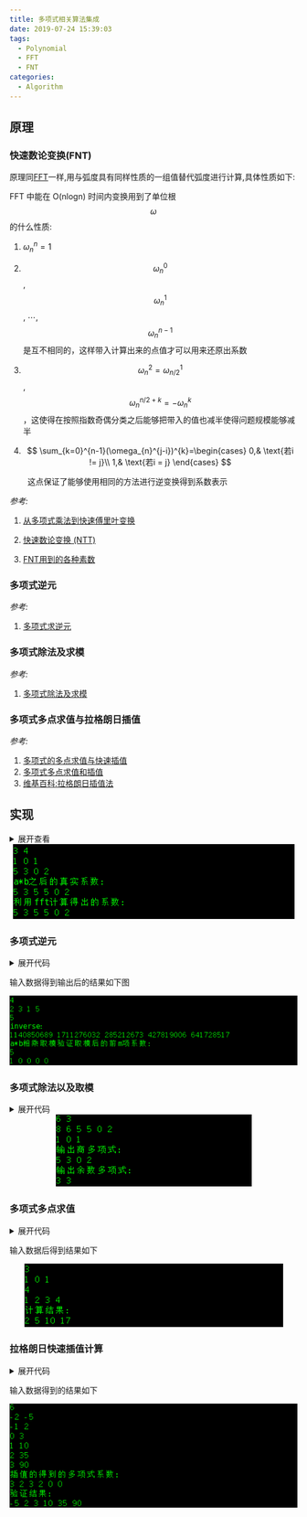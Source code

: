 ```yaml
---
title: 多项式相关算法集成
date: 2019-07-24 15:39:03
tags:
  - Polynomial
  - FFT
  - FNT
categories:
  - Algorithm
---
```


## 原理

### 快速数论变换(FNT)

原理同[FFT](https://brooksj.com/2019/07/18/%E5%BF%AB%E9%80%9F%E5%82%85%E9%87%8C%E5%8F%B6%E5%8F%98%E6%8D%A2%E5%8E%9F%E7%90%86%E5%8F%8A%E5%85%B6%E5%AE%9E%E7%8E%B0/)一样,用与弧度具有同样性质的一组值替代弧度进行计算,具体性质如下:

FFT 中能在 O(nlog⁡n) 时间内变换用到了单位根 $$\omega$$ 的什么性质:

1. $\omega_n^n = 1$

2. $$\omega_{n}^{0}$$, $$\omega_{n}^{1}$$, ⋯, $$\omega_{n}^{n-1}$$是互不相同的，这样带入计算出来的点值才可以用来还原出系数

3. $$\omega_{n}^{2}=\omega_{n/2}^{1}$$, $$\omega_{n}^{n/2+k}=-\omega_{n}^{k}$$，这使得在按照指数奇偶分类之后能够把带入的值也减半使得问题规模能够减半

4. $$
   \sum_{k=0}^{n-1}(\omega_{n}^{j-i})^{k}=\begin{cases}
   0,& \text{若i != j}\\
   1,& \text{若i = j}
   \end{cases}
   $$






&nbsp;&nbsp;&nbsp;&nbsp;&nbsp;&nbsp;&nbsp;&nbsp;这点保证了能够使用相同的方法进行逆变换得到系数表示

*参考:*

1. [从多项式乘法到快速傅里叶变换](http://blog.miskcoo.com/2015/04/polynomial-multiplication-and-fast-fourier-transform#i-13)

2. [快速数论变换 (NTT)](https://riteme.site/blog/2016-8-22/ntt.html)

3. [FNT用到的各种素数](http://blog.miskcoo.com/2014/07/fft-prime-table)

### 多项式逆元

*参考:*

1. [多项式求逆元](http://blog.miskcoo.com/2015/05/polynomial-inverse)

### 多项式除法及求模

*参考:*

1. [多项式除法及求模](http://blog.miskcoo.com/2015/05/polynomial-division)

### 多项式多点求值与拉格朗日插值

*参考:*

1. [多项式的多点求值与快速插值](http://blog.miskcoo.com/2015/05/polynomial-multipoint-eval-and-interpolation)
2. [多项式多点求值和插值](https://www.cnblogs.com/zzqsblog/p/7923192.html)
3. [维基百科:拉格朗日插值法](https://zh.wikipedia.org/wiki/%E6%8B%89%E6%A0%BC%E6%9C%97%E6%97%A5%E6%8F%92%E5%80%BC%E6%B3%95)

## 实现

<details>
<summary>展开查看</summary>
```c++
/*
 * 多项式相关算法模板集合
 */
#include <bits/stdc++.h>
using namespace std;
typedef long long ll;

// 2281701377是一个原根为3的指数,平方刚好不会爆long long
// 另外一个常用的998244353 = 119ll * (1 << 23) + 1
// 1004535809=479⋅221+1 加起来刚好不会爆 int 也不错
const ll mod_v = 17ll * (1 << 27) + 1;  
const int MAXL = 18, N = 1 << MAXL, M = 1 << MAXL;  // MAXL最大取mov_v的2次幂

struct polynomial {
​    ll coef[N]; // size设为多项式系数个数的两倍
​    ll a[N], b[N], d[N], r[N];
​    ll xcoor[N], ycoor[N], v[N], mcoef[N];  // size设为点个数的两倍
​    vector<vector<ll> > poly_divisor;
​     
​    static ll mod_pow(ll x,ll n,ll m) {
​        ll ans = 1;
​        while(n > 0){
​    	    if(n & 1)
​    	        ans = ans*x%m;
​    	    x = x*x%m;
​    	    n >>= 1;
​        }
​        return ans;
​    }
​     
​    struct FastNumberTheoreticTransform  {
​        ll omega[N], omegaInverse[N];
​        int range;
​    
​        // 初始化频率
​        void init (const int& n) {
​    	    range = n;
​        	ll base = mod_pow(3, (mod_v - 1) / n, mod_v);
​        	ll inv_base = mod_pow(base, mod_v - 2, mod_v);
​        	omega[0] = omegaInverse[0] = 1;
​        	for (int i = 1; i < n; ++i) {
​        	    omega[i] = omega[i - 1] * base % mod_v;
​        	    omegaInverse[i] = omegaInverse[i - 1] * inv_base % mod_v;
​        	}
​        }
​        
​        // Cooley-Tukey算法:O(n*logn)
​        void transform (ll *a, const ll *omega, const int &n) {
​        	for (int i = 0, j = 0; i < n; ++i) {
​        		    if (i > j) std::swap (a[i], a[j]);
​            		for(int l = n >> 1; ( j ^= l ) < l; l >>= 1);
​            }
​        
        	for (int l = 2; l <= n; l <<= 1) {
        	    int m = l / 2;
        	    for (ll *p = a; p != a + n; p += l) {
        	        for (int i = 0; i < m; ++i) {
        	            ll t = omega[range / l * i] * p[m + i] % mod_v;
        	            p[m + i] = (p[i] - t + mod_v) % mod_v;
        	            p[i] = (p[i] + t) % mod_v;
        	        }
        	    }
        	}
        }
        
        // 时域转频域
        void dft (ll *a, const int& n) {
    	    transform(a, omega, n);
        }
    
        // 频域转时域
        void idft (ll *a, const int& n) {
    	    transform(a, omegaInverse, n);
    	    for (int i = 0; i < n; ++i) a[i] = a[i] * mod_pow(n, mod_v - 2, mod_v) % mod_v;
        }
    } fnt ;
    
    // 与模比较转换值
    ll mod_trans(ll v) {
        return abs(v) <= mod_v / 2 ? v : (v < 0 ? v + mod_v : v - mod_v);
    }
    
    // 二分求\prod{x-xi}的所有二分子多项式的系数
    void binary_subpoly(int l, int r, int idx) {
        if (l == r - 1) {
    	    poly_divisor[idx].push_back(-xcoor[l]);
    	    poly_divisor[idx].push_back(1);        
        } else {
        	int lidx = (idx << 1) + 1, ridx = lidx + 1;
        	binary_subpoly(l, (l + r) / 2, lidx);
        	binary_subpoly((l + r) / 2, r, ridx);
        	int t = poly_divisor[lidx].size() + poly_divisor[ridx].size() - 1;
        	int p = 1;
        	while(p < t) p <<= 1;
        	copy(poly_divisor[lidx].begin(), poly_divisor[lidx].end(), a);
        	fill(a + poly_divisor[lidx].size(), a + p, 0);
        	copy(poly_divisor[ridx].begin(), poly_divisor[ridx].end(), b);
        	fill(b + poly_divisor[ridx].size(), b + p, 0);
        	fnt.dft(a, p);
        	fnt.dft(b, p);
        	for (int i = 0; i < p; i++)  a[i] *= b[i]; 
        	fnt.idft(a, p);
        	for (int i = 0; i < t; i++) poly_divisor[idx].push_back(mod_trans(a[i]));
        }
    }
    
    // 模x^deg,a为要求逆元的多项式系数,结果存放在b[0~deg]中
    // T(deg) = T(deg/2) + deg*log(deg)，复杂度O(deg*log(deg))
    void polynomial_inverse(int deg, ll* a, ll* b, ll* tmp) {
    	if(deg == 1) {
    		b[0] = mod_pow(a[0], mod_v - 2, mod_v);
    	} else {
    		polynomial_inverse((deg + 1) >> 1, a, b, tmp);
    		int p = 1;
    		while(p < (deg << 1) - 1) p <<= 1;
    		copy(a, a + deg, tmp);
    		fill(tmp + deg, tmp + p, 0);
    	    fill(b + ((deg + 1) >> 1), b + p, 0);
    	    //fnt.init(p);
    	    fnt.dft(tmp, p);
    	    fnt.dft(b, p);
    		for(int i = 0; i != p; ++i) {
    			b[i] = (2 - tmp[i] * b[i] % mod_v) * b[i] % mod_v;
    			if(b[i] < 0) b[i] += mod_v;
    		}
    	    fnt.idft(b, p);
    		fill(b + deg, b + p, 0);
    	}
    }
    
    // A = D*B + R,A为n项n-1次幂,B为m项m-1次幂,D为n-m+1项n-m次幂,R为m-1项m-2次幂
    // 要求a,b中系数以低次到多次顺序排列
    // n >= m，复杂度O(n*logn)；n < m，复杂度O(n)
    int polynomial_division(int n, int m, ll *A, ll *B, ll *D, ll *R) {
        if (n < m) {
    	    copy(A, A + n, R);
    	    return n;
        } else {
    	    static ll A0[N], B0[N], tmp[N]; //数组太大会爆栈,添加到全局区
    
    	    int p = 1, t = n - m + 1;
    	    while(p < (t << 1) - 1) p <<= 1;
    
    	    fill(A0, A0 + p, 0);
    	    reverse_copy(B, B + m, A0);
    	    polynomial_inverse(t, A0, B0, tmp);
    	    fill(B0 + t, B0 + p, 0);
    	    fnt.dft(B0, p);
    
    	    reverse_copy(A, A + n, A0);
    	    fill(A0 + t, A0 + p, 0);
    	    fnt.dft(A0, p);
    
    	    for(int i = 0; i != p; ++i)
    	    	A0[i] = A0[i] * B0[i] % mod_v;
    	    fnt.idft(A0, p);
    	    reverse(A0, A0 + t);
    	    copy(A0, A0 + t, D);
    
    	    for(p = 1; p < n; p <<= 1);
    	    fill(A0 + t, A0 + p, 0);
    	    fnt.dft(A0, p);
    	    copy(B, B + m, B0);
    	    fill(B0 + m, B0 + p, 0);
    	    fnt.dft(B0, p);
    	    for(int i = 0; i != p; ++i)
    	    	A0[i] = A0[i] * B0[i] % mod_v;
    	    fnt.idft(A0, p);
    	    for(int i = 0; i != m - 1; ++i)
    	    	R[i] = ((A[i] - A0[i]) % mod_v + mod_v) % mod_v;
    	    //fill(R + m - 1, R + p, 0);
    	    return m - 1;
        }
    }
    
    // 多项式的点值计算
    // l和r为存储要求的点数组的左右边界(左闭右开), idx为除数多项式索引(初始０)
    // polycoef为用于计算点的多项式系数，num为其系数个数
    // 设多项式项数x=num，点数y=r-l，n=max(x,y)，复杂度O(n(logn)^2)
    void polynomial_calculator(int l, int r, int idx, int num, ll *polycoef) {
        int mid = (l + r) / 2;
        int lidx = (idx << 1) + 1, ridx = lidx + 1;
        int lsize = poly_divisor[lidx].size(), rsize = poly_divisor[ridx].size();
        ll *lmod_poly = new ll[lsize - 1], *rmod_poly = new ll[rsize - 1];
        copy(poly_divisor[lidx].begin(), poly_divisor[lidx].end(), a);
        copy(poly_divisor[ridx].begin(), poly_divisor[ridx].end(), b);
        int lplen = polynomial_division(num, lsize, polycoef, a, d, lmod_poly);
        int rplen = polynomial_division(num, rsize, polycoef, b, d, rmod_poly);
        if (l == mid - 1) {
    	    v[l] = mod_trans(lmod_poly[0]);
        } else {
    	    polynomial_calculator(l, (l + r) / 2, lidx, lplen, lmod_poly);
        }
        if (r == mid + 1) {
    	    v[(l + r) / 2] = mod_trans(rmod_poly[0]);
        } else {
    	    polynomial_calculator((l + r) / 2, r, ridx, rplen, rmod_poly);
        }
        delete []lmod_poly;
        delete []rmod_poly;
    }
    
    // 拉格朗日插值：二分＋快速数论变换
    // l和r为存储要求的点数组的左右边界(左闭右开), idx为由点二分构造出多项式的索引(初始０)
    // polycoef为插值得到的多项式结果
    // 设点个数为n，复杂度O(n*(logn)^2)，结果polycoef为n-1次多项式
    void polynomial_interpolate(int l, int r, int idx, ll *polycoef) {
        if (l == r - 1) {
    	    polycoef[0] = ycoor[l] * mod_pow(v[l], mod_v - 2, mod_v) % mod_v;
        } else {
        	int mid = (l + r) >> 1;
        	int lidx = (idx << 1) + 1, ridx = lidx + 1;
        	int sz = poly_divisor[idx].size() - 1;
        	int lsize = poly_divisor[lidx].size(), rsize = poly_divisor[ridx].size();
        	int p = 1;
        	while (p < sz) p <<= 1;
        	ll *leftpoly = new ll[p], *rightpoly = new ll[p];
        	polynomial_interpolate(l, mid, lidx, leftpoly);
        	polynomial_interpolate(mid, r, ridx, rightpoly);
        	copy(poly_divisor[lidx].begin(), poly_divisor[lidx].end(), a);
        	copy(poly_divisor[ridx].begin(), poly_divisor[ridx].end(), b);
        	fill(leftpoly + lsize - 1, leftpoly + p, 0);
        	fill(rightpoly + rsize - 1, rightpoly + p, 0);
        	fill(a + lsize, a + p, 0);
        	fill(b + rsize, b + p, 0);
        	fnt.dft(leftpoly, p);
        	fnt.dft(b, p);
        	for (int i = 0; i < p; i++) leftpoly[i] = leftpoly[i] * b[i] % mod_v;
        	fnt.idft(leftpoly, p);
        	fnt.dft(rightpoly, p);
        	fnt.dft(a, p);
        	for (int i = 0; i < p; i++) rightpoly[i] = rightpoly[i] * a[i] % mod_v;
        	fnt.idft(rightpoly, p);
        	for (int i = 0; i < sz; i++) polycoef[i] = mod_trans((leftpoly[i] + rightpoly[i]) % mod_v); 
        	delete []leftpoly;
        	delete []rightpoly; 
        }
    }
    
    // 初始化点个数到二分子多项式个数
    // 调用polynomial_calculator和polynomial_interpolate前调用
    void init(int vnum) {
        int vnum2 = 1;
        while (vnum2 < vnum) vnum2 <<= 1;
        for (int i = 0; i < 2 * vnum2 - 1; i++)  poly_divisor.push_back(vector<ll>());
    }
} poly;
```
</details>


## 应用

### 多项式快速乘

<details>
<summary>展开代码</summary>
```c++
int main() {
    ios_base::sync_with_stdio(false);
    poly.fnt.init(1 << MAXL);
    int n, m;
    cin >> n >> m;
    for (int i = 0; i < n; i++) cin >> poly.a[i];
    for (int i = 0; i < m; i++) cin >> poly.b[i];
    cout << "a*b之后的真实系数:" << endl;
    for (int i = 0; i < n; i++)
        for (int j = 0; j < m; j++)
            poly.r[i + j] += poly.a[i] * poly.b[j];
    for (int i = 0; i < n + m - 1; i++)
        cout << poly.r[i] << " ";
    cout << endl;
    cout << "利用fft计算得出的系数:" << endl;
    int p = 1;
    while (p < n + m - 1) p <<= 1;  // 只要p大于多项式结果中的最大次幂即可
    poly.fnt.dft(poly.a, p);
    poly.fnt.dft(poly.b, p);
    for (int i = 0; i < p; i++) {
        poly.d[i] = poly.a[i] * poly.b[i] % mod_v;
    }
    poly.fnt.idft(poly.d, p);
    for (int i = 0; i < n + m - 1; i++) cout << poly.d[i] << " ";
	return 0;
}
```
</details>

<div align="center">
    <img src="/images/poly/poly5.png">
</div>

### 多项式逆元

<details>
<summary>展开代码</summary>
```c++
int main() {
    ios_base::sync_with_stdio(false);
    poly.fnt.init(1 << MAXL);
    int n;
    cin >> n;
    for(int i = 0; i != n; ++i)
        cin >> poly.a[i];
    int m;
    cin >> m;  // 输入模x^m
    poly.polynomial_inverse(m, poly.a, poly.b, poly.d);
    cout << "inverse: " << endl;
    for(int i = 0; i != m; ++i)
        cout << (poly.b[i] + mod_v) % mod_v << " ";
    cout << endl;
    cout << "a*b相乘取模验证取模后的前m项系数:" << endl;
    memset(poly.d, 0, sizeof(poly.d));
    for (int i = 0; i < n; i++) {
        for (int j = 0; j < m; j++) {
            poly.d[i + j] = (poly.d[i + j] + poly.a[i] * poly.b[j] % mod_v)% mod_v;
        }   
    }   
    cout << m << endl;
    for (int i = 0; i < m; i++) {
        cout << poly.d[i] << " ";
    }   
    return 0;
}
```
</details>

输入数据得到输出后的结果如下图

<div align="center">
    <img src="/images/poly/poly4.png">
</div>

### 多项式除法以及取模

<details>
<summary>展开代码</summary>
```c++
int main() {
    ios_base::sync_with_stdio(false);
    poly.fnt.init(1 << MAXL);
    int n, m;
    cin >> n >> m;
    for(int i = 0; i != n; ++i)
    cin >> poly.a[i]; // 0次幂系数开始输入,缺失的幂系数输入0
    for (int i = 0; i < m; i++)
    cin >> poly.b[i]; // 0次幂系数开始输入
    int rlen = poly.polynomial_division(n, m, poly.a, poly.b, poly.d, poly.r);
    cout << "输出商多项式:" << endl;
    for (int i = 0; i < n - m + 1; i++) 
    cout << poly.d[i] << " ";
    cout << endl;
    cout << "输出余数多项式:" << endl;
    for (int i = 0; i < rlen; i++)
    cout << poly.r[i] << " ";
	return 0;
}
```
</details>

<div align="center">
    <img src="/images/poly/poly3.png">
</div>

### 多项式多点求值

<details>
<summary>展开代码</summary>
```c++
int main() {
    ios_base::sync_with_stdio(false);
    poly.fnt.init(1 << MAXL);
    int n, vnum; 
    // 输入要计算的点
    cin >> n;
    for (int i = 0; i < n; i++) {
        cin >> poly.coef[i];
    }
    cin >> vnum;
    for (int i = 0; i < vnum; i++) {
        cin >> poly.xcoor[i];        
    }
    // 二分求子多项式                                                                               
    poly.init(vnum);
    poly.binary_subpoly(0, vnum / 2, 1);
    poly.binary_subpoly(vnum / 2, vnum, 2); 
    // 将输入点代入插值得到的多项式中进行验证，输出计算得到的结果
    cout << "计算结果:" << endl;
    poly.polynomial_calculator(0, vnum, 0, n, poly.coef);
    for (int i = 0; i < vnum; i++) cout << poly.v[i] << " ";
    cout << endl;
}
```
</details>

输入数据后得到结果如下

<div align="center">
    <img src="/images/poly/poly2.png">
</div>

### 拉格朗日快速插值计算

<details>
<summary>展开代码</summary>
```c++
int main() {
    // 多项式系数默认低次到高次排列
    ios_base::sync_with_stdio(false);
    poly.fnt.init(1 << MAXL);   
    // 多项式插值
    int vnum; 
    // 输入要计算的点
    cin >> vnum;
    for (int i = 0; i < vnum; i++) {
        cin >> poly.xcoor[i] >> poly.ycoor[i];        
    }
    // 二分求子多项式
    poly.init(vnum);
    poly.binary_subpoly(0, vnum, 0); 
    for (unsigned int i = 1; i < poly.poly_divisor[0].size(); i++) {
        poly.mcoef[i - 1] = poly.poly_divisor[0][i] * i % mod_v;
    }
    // 遍历i计算所有\sum_{j!=i}{xi-xj} 
    poly.polynomial_calculator(0, vnum, 0, poly.poly_divisor[0].size() - 1, poly.mcoef);
    // 拉格朗日插值计算多项式
    poly.polynomial_interpolate(0, vnum, 0, poly.coef);
    // 输出插值得到的多项式系数 
    for (int i = 0; i < vnum; i++) {
        cout << poly.coef[i] << " ";
    }
    cout << endl;
    // 将输入点代入插值得到的多项式中进行验证，输出计算得到的结果
    poly.polynomial_calculator(0, vnum, 0, vnum, poly.coef);
    for (int i = 0; i < vnum; i++) cout << poly.v[i] << " ";
    cout << endl;
    return 0;
}
```
</details>

输入数据得到的结果如下

<div align="center">
    <img src="/images/poly/poly1.png">
</div>

